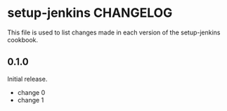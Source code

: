 # setup-jenkins CHANGELOG

This file is used to list changes made in each version of the setup-jenkins cookbook.

## 0.1.0

Initial release.

- change 0
- change 1
